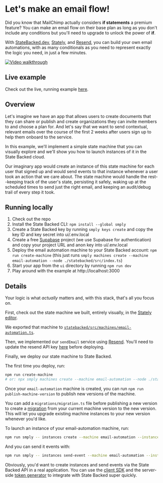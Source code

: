 # Let's make an email flow!

Did you know that MailChimp actually considers **if statements** a premium feature?
You can make an email flow on their base plan as long as you don't include any conditions
but you'll need to upgrade to unlock the power of **if**.

With [StateBacked.dev](https://statebacked.dev), [Stately](https://stately.ai/), and
[Resend](https://resend.com/), you can build your own email automations, with as many
conditionals as you need to represent exactly the logic you need, in just a few minutes.

[![Video walkthrough](https://img.youtube.com/vi/F_uazfnwr-A/0.jpg)](https://youtu.be/F_uazfnwr-A)

## Live example

Check out the live, running example [here](https://examples-state-backed.vercel.app/).

## Overview

Let's imagine we have an app that allows users to create documents that they can share or publish
and create organizations they can invite members to and choose a plan for.
And let's say that we want to send contextual, relevant emails over the course of the first 2
weeks after users sign up to help them onboard to the service.

In this example, we'll implement a simple state machine that you can visually explore and we'll
show you how to launch instances of it in the State Backed cloud.

Our imaginary app would create an instance of this state machine for each user that signed up
and would send events to that instance whenever a user took an action that we care about.
The state machine would handle the rest--keeping track of the user's state, persisting it
safely, waking up at the scheduled times to send just the right email, and keeping an audit/debug
trail of every step it took.

## Running locally

1. Check out the repo
2. Install the State Backed CLI: `npm install --global smply`
3. Create a State Backed key by running `smply keys create` and copy the key ID and key secret into ui/.env.local
4. Create a free [Supabase](https://supabase.com/) project (we use Supabase for authentication) and copy your project URL and anon key into ui/.env.local
5. Deploy the email automation machine to your State Backed account: `npm run create-machine` (this just runs `smply machines create --machine email-automation --node ./statebacked/src/index.ts`)
6. Start your app from the `ui` directory by running `npm run dev`
7. Play around with the example at http://localhost:3000

## Details

Your logic is what _actually_ matters and, with this stack, that's all you focus on.

First, check out the state machine we built, entirely visually, in the [Stately editor](https://stately.ai/registry/editor/412c119a-b389-4ba1-b3fd-67a618616eab?machineId=0281361a-9034-4334-82aa-cbf9cc185b54&mode=Design).

We exported that machine to [`statebacked/src/machines/email-automation.ts`](./statebacked/src/machines/email-automation.ts).

Then, we implemented our `sendEmail` service using [Resend](https://www.resend.com).
You'll need to update the resend API key [here](./statebacked/src/emails/index.ts) before deploying.

Finally, we deploy our state machine to State Backed.

The first time you deploy, run:

```bash
npm run create-machine
# or: npx smply machines create --machine email-automation --node ./statebacked/src/index.ts
```

Once your `email-automation` machine is created, you can run `npm run publish-machine-version` to publish new versions of the machine.

You can add a `migrations/migration.ts` file before publishing a new version to create a [migration](https://docs.statebacked.dev/docs/concepts/migrations)
from your current machine version to the new version.
This will let you upgrade existing machine instances to your new version whenever you'd like.

To launch an instance of your email-automation machine, run:

```bash
npm run smply -- instances create --machine email-automation --instance test-automation --auth-context '{"sub": "test-automation"}' --context '{"userEmail": "adam@statebacked.dev"}'
```

And you can send it events with:

```bash
npm run smply -- instances send-event --machine email-automation --instance test-automation --auth-context '{"sub": "test-automation"}' --event 'createdDocument'
```

Obviously, you'd want to create instances and send events via the State Backed API in a real application.
You can use the [client SDK](https://www.npmjs.com/package/@statebacked/client) and the server-side
[token generator](https://www.npmjs.com/package/@statebacked/token) to integrate with State Backed super quickly.

